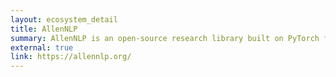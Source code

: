 ```yaml
---
layout: ecosystem_detail
title: AllenNLP
summary: AllenNLP is an open-source research library built on PyTorch for designing and evaluating deep learning models for NLP.
external: true
link: https://allennlp.org/
---
```


